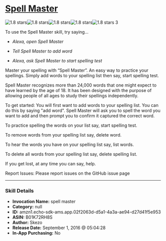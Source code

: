# [Spell Master](http://alexa.amazon.com/#skills/amzn1.echo-sdk-ams.app.02f2063d-d5a1-4a3a-ae94-d27d41f5e953)
![1.8 stars](../../images/ic_star_black_18dp_1x.png)![1.8 stars](../../images/ic_star_half_black_18dp_1x.png)![1.8 stars](../../images/ic_star_border_black_18dp_1x.png)![1.8 stars](../../images/ic_star_border_black_18dp_1x.png)![1.8 stars](../../images/ic_star_border_black_18dp_1x.png) 3

To use the Spell Master skill, try saying...

* *Alexa, open Spell Master*

* *Tell Spell Master to add word*

* *Alexa, ask Spell Master to start spelling test*

Master your spelling with “Spell Master”. An easy way to practice your spellings. Simply add words to your spelling list then say, start spelling test.

Spell Master recognizes more than 24,000 words that one might expect to have learned by the age of 18. It has been designed with the purpose of allowing people of all ages to study their spellings independently.

To get started:
You will first want to add words to your spelling list. You can do this by saying "add word". Spell Master will ask you to spell the word you want to add and then prompt you to confirm it captured the correct word.

To practice spelling the words on your list say, start spelling test.

To remove words from your spelling list say, delete word.

To hear the words you have on your spelling list say, list words.

To delete all words from your spelling list say, delete spelling list.

If you get lost, at any time you can say, help.

Report Issues: 
Please report issues on the GitHub issue page

***

### Skill Details

* **Invocation Name:** spell master
* **Category:** null
* **ID:** amzn1.echo-sdk-ams.app.02f2063d-d5a1-4a3a-ae94-d27d41f5e953
* **ASIN:** B01K72RH8S
* **Author:** Skezo
* **Release Date:** September 1, 2016 @ 05:04:28
* **In-App Purchasing:** No
